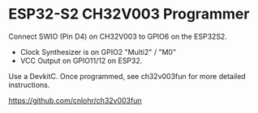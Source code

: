# ESP32-S2 CH32V003 Programmer

Connect SWIO (Pin D4) on CH32V003 to GPIO6 on the ESP32S2.

 * Clock Synthesizer is on GPIO2 "Multi2" / "M0"
 * VCC Output on GPIO11/12 on ESP32.

Use a DevkitC. Once programmed, see ch32v003fun for more detailed instructions.

https://github.com/cnlohr/ch32v003fun


